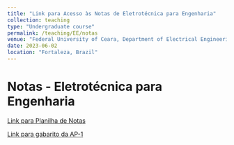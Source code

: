```yaml
---
title: "Link para Acesso às Notas de Eletrotécnica para Engenharia"
collection: teaching
type: "Undergraduate course"
permalink: /teaching/EE/notas
venue: "Federal University of Ceara, Department of Electrical Engineering"
date: 2023-06-02
location: "Fortaleza, Brazil"
---
```


# Notas - Eletrotécnica para Engenharia

[Link para Planilha de Notas](https://docs.google.com/spreadsheets/d/1bgGPkQxbSgHjVNT1MI7YQr8e29Loy5tRspBQChnz-hg/edit?usp=sharing)

[Link para gabarito da AP-1](https://drive.google.com/file/d/1dEcKyLZh_gCu-obF-Clb56ZKYBt4D7V5/view?usp=sharing)